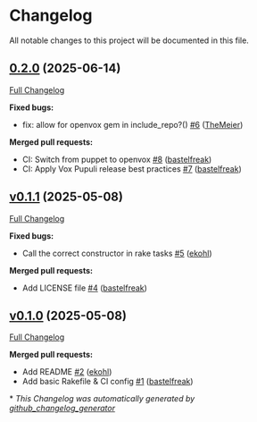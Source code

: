 # Changelog

All notable changes to this project will be documented in this file.

## [0.2.0](https://github.com/voxpupuli/puppet_fixtures/tree/0.2.0) (2025-06-14)

[Full Changelog](https://github.com/voxpupuli/puppet_fixtures/compare/v0.1.1...0.2.0)

**Fixed bugs:**

- fix: allow for openvox gem in include\_repo?\(\) [\#6](https://github.com/voxpupuli/puppet_fixtures/pull/6) ([TheMeier](https://github.com/TheMeier))

**Merged pull requests:**

- CI: Switch from puppet to openvox [\#8](https://github.com/voxpupuli/puppet_fixtures/pull/8) ([bastelfreak](https://github.com/bastelfreak))
- CI: Apply Vox Pupuli release best practices  [\#7](https://github.com/voxpupuli/puppet_fixtures/pull/7) ([bastelfreak](https://github.com/bastelfreak))

## [v0.1.1](https://github.com/voxpupuli/puppet_fixtures/tree/v0.1.1) (2025-05-08)

[Full Changelog](https://github.com/voxpupuli/puppet_fixtures/compare/v0.1.0...v0.1.1)

**Fixed bugs:**

- Call the correct constructor in rake tasks [\#5](https://github.com/voxpupuli/puppet_fixtures/pull/5) ([ekohl](https://github.com/ekohl))

**Merged pull requests:**

- Add LICENSE file [\#4](https://github.com/voxpupuli/puppet_fixtures/pull/4) ([bastelfreak](https://github.com/bastelfreak))

## [v0.1.0](https://github.com/voxpupuli/puppet_fixtures/tree/v0.1.0) (2025-05-08)

[Full Changelog](https://github.com/voxpupuli/puppet_fixtures/compare/0c2d978ddf64b315544c2d1679ee2d5bf2e7a39f...v0.1.0)

**Merged pull requests:**

- Add README [\#2](https://github.com/voxpupuli/puppet_fixtures/pull/2) ([ekohl](https://github.com/ekohl))
- Add basic Rakefile & CI config [\#1](https://github.com/voxpupuli/puppet_fixtures/pull/1) ([bastelfreak](https://github.com/bastelfreak))



\* *This Changelog was automatically generated by [github_changelog_generator](https://github.com/github-changelog-generator/github-changelog-generator)*
